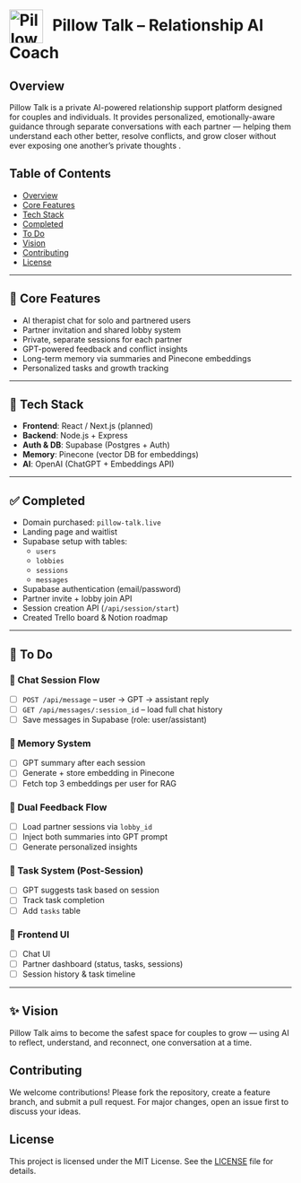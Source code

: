 # <img src="https://www.pillow-talk.live/assets/logo-C1kgSa77.png" alt="Pillowtalk Logo" width="60" style="vertical-align:middle; margin-right:10px;"/> Pillow Talk – Relationship AI Coach

## Overview
Pillow Talk is a private AI-powered relationship support platform designed for couples and individuals. It provides personalized, emotionally-aware guidance through separate conversations with each partner — helping them understand each other better, resolve conflicts, and grow closer without ever exposing one another’s private thoughts .

## Table of Contents
- [Overview](#overview)
- [Core Features](#-core-features)
- [Tech Stack](#-tech-stack)
- [Completed](#-completed)
- [To Do](#-to-do)
- [Vision](#-vision)
- [Contributing](#contributing)
- [License](#license)

---

## 🧠 Core Features
- AI therapist chat for solo and partnered users
- Partner invitation and shared lobby system
- Private, separate sessions for each partner
- GPT-powered feedback and conflict insights
- Long-term memory via summaries and Pinecone embeddings
- Personalized tasks and growth tracking

---

## 🧱 Tech Stack
- **Frontend**: React / Next.js (planned)
- **Backend**: Node.js + Express
- **Auth & DB**: Supabase (Postgres + Auth)
- **Memory**: Pinecone (vector DB for embeddings)
- **AI**: OpenAI (ChatGPT + Embeddings API)

---

## ✅ Completed
- Domain purchased: `pillow-talk.live`
- Landing page and waitlist
- Supabase setup with tables:
  - `users`
  - `lobbies`
  - `sessions`
  - `messages`
- Supabase authentication (email/password)
- Partner invite + lobby join API
- Session creation API (`/api/session/start`)
- Created Trello board & Notion roadmap

---

## 🚧 To Do
### 🔹 Chat Session Flow
- [ ] `POST /api/message` – user → GPT → assistant reply
- [ ] `GET /api/messages/:session_id` – load full chat history
- [ ] Save messages in Supabase (role: user/assistant)

### 🔹 Memory System
- [ ] GPT summary after each session
- [ ] Generate + store embedding in Pinecone
- [ ] Fetch top 3 embeddings per user for RAG

### 🔹 Dual Feedback Flow
- [ ] Load partner sessions via `lobby_id`
- [ ] Inject both summaries into GPT prompt
- [ ] Generate personalized insights

### 🔹 Task System (Post-Session)
- [ ] GPT suggests task based on session
- [ ] Track task completion
- [ ] Add `tasks` table

### 🔹 Frontend UI
- [ ] Chat UI
- [ ] Partner dashboard (status, tasks, sessions)
- [ ] Session history & task timeline

---

## ✨ Vision
Pillow Talk aims to become the safest space for couples to grow — using AI to reflect, understand, and reconnect, one conversation at a time.

## Contributing
We welcome contributions! Please fork the repository, create a feature branch, and submit a pull request. For major changes, open an issue first to discuss your ideas.

## License
This project is licensed under the MIT License. See the [LICENSE](LICENSE) file for details.